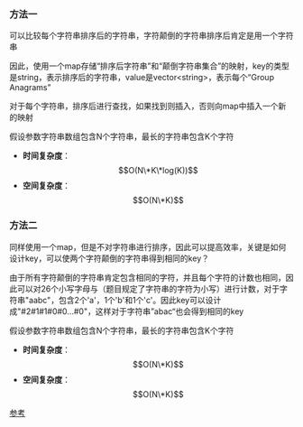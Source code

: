 ### 方法一

可以比较每个字符串排序后的字符串，字符颠倒的字符串排序后肯定是用一个字符串

因此，使用一个map存储“排序后字符串”和“颠倒字符串集合”的映射，key的类型是string，表示排序后的字符串，value是vector\<string\>，表示每个“Group Anagrams”

对于每个字符串，排序后进行查找，如果找到则插入，否则向map中插入一个新的映射

假设参数字符串数组包含N个字符串，最长的字符串包含K个字符

* **时间复杂度**：$$O(N\*K\*log(K))$$
* **空间复杂度**：$$O(N\*K)$$

### 方法二

同样使用一个map，但是不对字符串进行排序，因此可以提高效率，关键是如何设计key，可以使两个字符颠倒的字符串得到相同的key？

由于所有字符颠倒的字符串肯定包含相同的字符，并且每个字符的计数也相同，因此可以对26个小写字母与（题目规定了字符串的字符为小写）进行计数，对于字符串"aabc"，包含2个'a'，1个'b'和1个'c'。因此key可以设计成"#2#1#1#0#0...#0"，这样对于字符串”abac“也会得到相同的key

假设参数字符串数组包含N个字符串，最长的字符串包含K个字符

* **时间复杂度**：$$O(N\*K)$$
* **空间复杂度**：$$O(N\*K)$$

[参考](https://leetcode.com/problems/group-anagrams/solution/)
